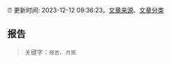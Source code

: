 :alarm_clock: 更新时间: 2023-12-12 09:36:23。[文章来源](/README.md)、[文章分类](/TAGS.md)

## 报告


> 关键字：`报告`、`月报`



